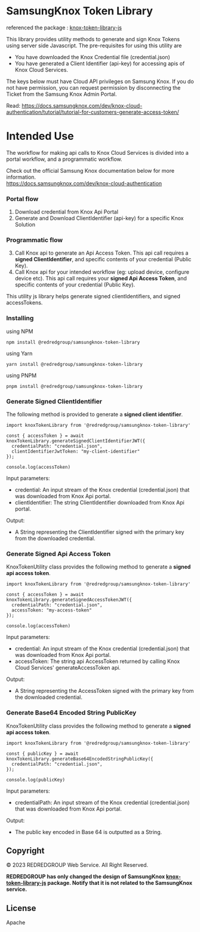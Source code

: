 # SamsungKnox Token Library

referenced the package : [knox-token-library-js](https://www.npmjs.com/package/knox-token-library-js)

This library provides utility methods to generate and sign Knox Tokens using server side Javascript. The pre-requisites for using this utility are

- You have downloaded the Knox Credential file (credential.json)
- You have generated a Client Identifier (api-key) for accessing apis of Knox Cloud Services.

The keys below must have Cloud API privileges on Samsung Knox. If you do not have permission, you can request permission by disconnecting the Ticket from the Samsung Knox Admin Portal.

Read: https://docs.samsungknox.com/dev/knox-cloud-authentication/tutorial/tutorial-for-customers-generate-access-token/

# Intended Use

The workflow for making api calls to Knox Cloud Services is divided into a portal workflow, and a programmatic workflow.

Check out the official Samsung Knox documentation below for more information. </br>
https://docs.samsungknox.com/dev/knox-cloud-authentication

### Portal flow

1.  Download credential from Knox Api Portal
2.  Generate and Download ClientIdentifier (api-key) for a specific Knox Solution

### Programmatic flow

3. Call Knox api to generate an Api Access Token. This api call requires a **signed ClientIdentifier**, and specific contents of your credential (Public Key).
4. Call Knox api for your intended workflow (eg: upload device, configure device etc). This api call requires your **signed Api Access Token**, and specific contents of your credential (Public Key).

This utility js library helps generate signed clientIdentifiers, and signed accessTokens.

### Installing

using NPM

```
npm install @redredgroup/samsungknox-token-library
```

using Yarn

```
yarn install @redredgroup/samsungknox-token-library
```

using PNPM

```
pnpm install @redredgroup/samsungknox-token-library
```

### Generate Signed ClientIdentifier

The following method is provided to generate a **signed client identifier**.

```
import knoxTokenLibrary from '@redredgroup/samsungknox-token-library'

const { accessToken } = await knoxTokenLibrary.generateSignedClientIdentifierJWT({
  credentialPath: "credential.json",
  clientIdentifierJwtToken: "my-client-identifier"
});

console.log(accessToken)
```

Input parameters:

- credential: An input stream of the Knox credential (credential.json) that was downloaded from Knox Api portal.
- clientIdentifier: The string ClientIdentifier downloaded from Knox Api portal.

Output:

- A String representing the ClientIdentifier signed with the primary key from the downloaded credential.

### Generate Signed Api Access Token

KnoxTokenUtility class provides the following method to generate a **signed api access token**.

```
import knoxTokenLibrary from '@redredgroup/samsungknox-token-library'

const { accessToken } = await knoxTokenLibrary.generateSignedAccessTokenJWT({
  credentialPath: "credential.json",
  accessToken: "my-access-token"
});

console.log(accessToken)
```

Input parameters:

- credential: An input stream of the Knox credential (credential.json) that was downloaded from Knox Api portal.
- accessToken: The string api AccessToken returned by calling Knox Cloud Services' generateAccessToken api.

Output:

- A String representing the AccessToken signed with the primary key from the downloaded credential.

### Generate Base64 Encoded String PublicKey

KnoxTokenUtility class provides the following method to generate a **signed api access token**.

```
import knoxTokenLibrary from '@redredgroup/samsungknox-token-library'

const { publicKey } = await knoxTokenLibrary.generateBase64EncodedStringPublicKey({
  credentialPath: "credential.json",
});

console.log(publicKey)
```

Input parameters:

- credentialPath: An input stream of the Knox credential (credential.json) that was downloaded from Knox Api portal.

Output:

- The public key encoded in Base 64 is outputted as a String.

## Copyright

© 2023 REDREDGROUP Web Service. All Right Reserved.

**REDREDGROUP has only changed the design of SamsungKnox [knox-token-library-js](https://www.npmjs.com/package/knox-token-library-js) package. Notify that it is not related to the SamsungKnox service.**

## License

Apache

